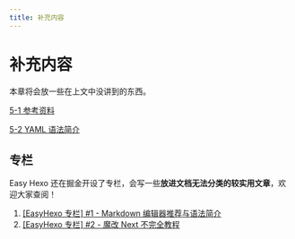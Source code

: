 ```yaml
---
title: 补充内容
---
```

# 补充内容

本章将会放一些在上文中没讲到的东西。

[5-1 参考资料](/5-Add/5-1-quote.html)

[5-2 YAML 语法简介](/5-Add/5-1-quote.html)

## 专栏

Easy Hexo 还在掘金开设了专栏，会写一些**放进文档无法分类的较实用文章**，欢迎大家查阅！

1. [[EasyHexo 专栏] #1 - Markdown 编辑器推荐与语法简介](https://juejin.im/post/5c1cd16de51d4563d9206173) 
2. [[EasyHexo 专栏] #2 - 魔改 Next 不完全教程](https://juejin.im/post/5c45a503f265da616b10fe4e)

